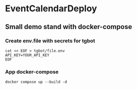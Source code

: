 # EventCalendarDeploy

## Small demo stand with docker-compose

### Create env.file with secrets for tgbot
```shell
cat << EOF > tgbot/file.env
API_KEY=YOUR_API_KEY
EOF
```

### App docker-compose
```shell
docker compose up --build -d 
```
